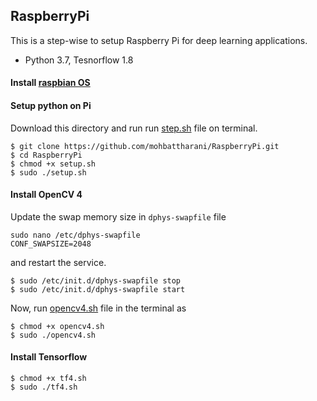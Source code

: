 ## RaspberryPi
This is a step-wise to setup Raspberry Pi for deep learning applications.
* Python 3.7, Tesnorflow 1.8
#### Install [raspbian OS](https://www.raspberrypi.org/downloads/raspbian/)
#### Setup python on Pi
Download this directory and run run [step.sh]() file on terminal.
```
$ git clone https://github.com/mohbattharani/RaspberryPi.git
$ cd RaspberryPi
$ chmod +x setup.sh
$ sudo ./setup.sh 
```
#### Install OpenCV 4

Update the swap memory size in `dphys-swapfile` file 
```
sudo nano /etc/dphys-swapfile
CONF_SWAPSIZE=2048
```
and restart the service.
```
$ sudo /etc/init.d/dphys-swapfile stop
$ sudo /etc/init.d/dphys-swapfile start
```
Now, run [opencv4.sh]() file in the terminal as 
```
$ chmod +x opencv4.sh
$ sudo ./opencv4.sh 
```
#### Install Tensorflow
```
$ chmod +x tf4.sh
$ sudo ./tf4.sh 
```
